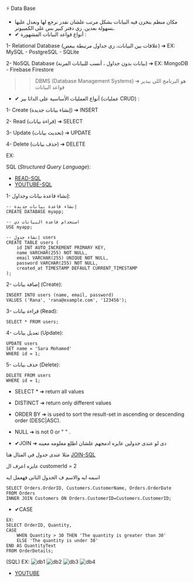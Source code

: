 ⚡ Data Base 

- مكان منظم بنخزن فيه البيانات بشكل مرتب علشان نقدر نرجع لها ونعدل عليها بسهولة بعدين. زي دفتر كبير بس على الكمبيوتر.
- ✔ أنواع قواعد البيانات المشهورة :

1- Relational Database (علاقات بين البيانات، زي جداول مرتبطة ببعض) ➔ EX: MySQL - PostgreSQL - SQLite

2- NoSQL Database (بيانات بدون جداول ، أنسب للبيانات المرنة) ➔ EX: MongoDB - Firebase Firestore

>> DBMS (Database Management Systems) ➔ هو البرنامج اللي بيدير قواعد البيانات

- ✔ أنواع العمليات الأساسية على الداتا بيز (عمليات CRUD) :

1- Create (إنشاء بيانات جديدة) ➔ INSERT

2- Read (قراءة بيانات) ➔ SELECT

3- Update (تحديث بيانات) ➔ UPDATE

4- Delete (حذف بيانات) ➔ DELETE

EX: 

SQL (*Structured Query Language*):
- [READ-SQL](https://www.w3schools.com/sql/)
- [YOUTUBE-SQL](https://www.youtube.com/watch?v=zpnHsWOy0RY&list=PLP9IO4UYNF0UQkBXlTMSw0CYsxv-GDkkI)

1- إنشاء قاعدة بيانات وجداول:
```
-- إنشاء قاعدة بيانات جديدة
CREATE DATABASE myapp;

-- استخدام قاعدة البيانات دي
USE myapp;

-- إنشاء جدول users
CREATE TABLE users (
    id INT AUTO_INCREMENT PRIMARY KEY,
    name VARCHAR(255) NOT NULL,
    email VARCHAR(255) UNIQUE NOT NULL,
    password VARCHAR(255) NOT NULL,
    created_at TIMESTAMP DEFAULT CURRENT_TIMESTAMP
);
```
2- إضافة بيانات (Create):
```
INSERT INTO users (name, email, password)
VALUES ('Rana', 'rana@example.com', '123456');
```
3- قراءة بيانات (Read):
```
SELECT * FROM users;
```
4- تعديل بيانات (Update):
```
UPDATE users
SET name = 'Sara Mohamed'
WHERE id = 1;
```
5- حذف بيانات (Delete):
```
DELETE FROM users
WHERE id = 1;
```
- SELECT * ➔ return all values
- DISTINCT ➔ return only different values
- ORDER BY ➔ is used to sort the result-set in ascending or descending order (DESC|ASC).
- NULL ➔ is not 0 or " " .

- ✔JOIN ➔ دى لو عندى جدولين عايزه ادمجهم علشان اطلع معلومه معينه

 مثلا عندى جدول فى المثال هنا [JOIN-SQL](https://www.w3schools.com/sql/sql_join.asp)

   عايزه اعرف ال  customerId = 2 
   
   اسمه ايه والاسم ف الجدول التانى فهعمل ايه
```
SELECT Orders.OrderID, Customers.CustomerName, Orders.OrderDate
FROM Orders
INNER JOIN Customers ON Orders.CustomerID=Customers.CustomerID;
```
- ✔CASE
```
EX:
SELECT OrderID, Quantity,
CASE
    WHEN Quantity > 30 THEN 'The quantity is greater than 30'
    ELSE 'The quantity is under 30'
END AS QuantityText
FROM OrderDetails;
```

(SQL) EX:
![db1](images/db1.jpeg)
![db2](images/db2.jpeg)
![db3](images/db3.jpeg)
![db4](images/db4.jpeg)

- [YOUTUBE](https://youtu.be/N-WPYk417yE?si=CIo9C-k3mFW-TkwL)
